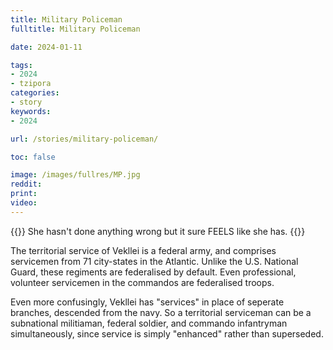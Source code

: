 ```yaml
---
title: Military Policeman
fulltitle: Military Policeman

date: 2024-01-11

tags:
- 2024
- tzipora
categories:
- story
keywords:
- 2024

url: /stories/military-policeman/

toc: false

image: /images/fullres/MP.jpg
reddit:
print:
video:
---
```

{{<hint caption>}}
She hasn't done anything wrong but it sure FEELS like she has.
{{</hint>}}

The territorial service of Vekllei is a federal army, and comprises servicemen from 71 city-states in the Atlantic. Unlike the U.S. National Guard, these regiments are federalised by default. Even professional, volunteer servicemen in the commandos are federalised troops.

Even more confusingly, Vekllei has "services" in place of seperate branches, descended from the navy. So a territorial serviceman can be a subnational militiaman, federal soldier, and commando infantryman simultaneously, since service is simply "enhanced" rather than superseded.
